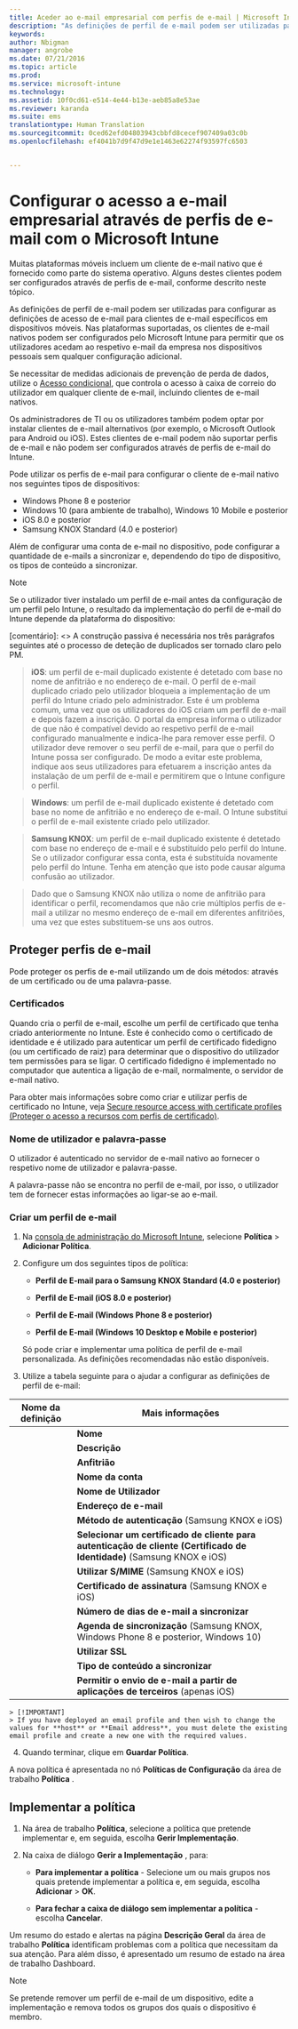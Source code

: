 ```yaml
---
title: Aceder ao e-mail empresarial com perfis de e-mail | Microsoft Intune
description: "As definições de perfil de e-mail podem ser utilizadas para configurar as definições de acesso de e-mail para clientes de e-mail específicos em dispositivos móveis."
keywords: 
author: Nbigman
manager: angrobe
ms.date: 07/21/2016
ms.topic: article
ms.prod: 
ms.service: microsoft-intune
ms.technology: 
ms.assetid: 10f0cd61-e514-4e44-b13e-aeb85a8e53ae
ms.reviewer: karanda
ms.suite: ems
translationtype: Human Translation
ms.sourcegitcommit: 0ced62efd04803943cbbfd8cecef907409a03c0b
ms.openlocfilehash: ef4041b7d9f47d9e1e1463e62274f93597fc6503


---
```


# Configurar o acesso a e-mail empresarial através de perfis de e-mail com o Microsoft Intune
Muitas plataformas móveis incluem um cliente de e-mail nativo que é fornecido como parte do sistema operativo. Alguns destes clientes podem ser configurados através de perfis de e-mail, conforme descrito neste tópico.

As definições de perfil de e-mail podem ser utilizadas para configurar as definições de acesso de e-mail para clientes de e-mail específicos em dispositivos móveis. Nas plataformas suportadas, os clientes de e-mail nativos podem ser configurados pelo Microsoft Intune para permitir que os utilizadores acedam ao respetivo e-mail da empresa nos dispositivos pessoais sem qualquer configuração adicional.

Se necessitar de medidas adicionais de prevenção de perda de dados, utilize o [Acesso condicional](restrict-access-to-email-and-o365-services-with-microsoft-intune.md), que controla o acesso à caixa de correio do utilizador em qualquer cliente de e-mail, incluindo clientes de e-mail nativos.

Os administradores de TI ou os utilizadores também podem optar por instalar clientes de e-mail alternativos (por exemplo, o Microsoft Outlook para Android ou iOS). Estes clientes de e-mail podem não suportar perfis de e-mail e não podem ser configurados através de perfis de e-mail do Intune.  

Pode utilizar os perfis de e-mail para configurar o cliente de e-mail nativo nos seguintes tipos de dispositivos:
-   Windows Phone 8 e posterior
-   Windows 10 (para ambiente de trabalho), Windows 10 Mobile e posterior
-   iOS 8.0 e posterior
-   Samsung KNOX Standard (4.0 e posterior)

Além de configurar uma conta de e-mail no dispositivo, pode configurar a quantidade de e-mails a sincronizar e, dependendo do tipo de dispositivo, os tipos de conteúdo a sincronizar.
>[!NOTE]
>
>Se o utilizador tiver instalado um perfil de e-mail antes da configuração de um perfil pelo Intune, o resultado da implementação do perfil de e-mail do Intune depende da plataforma do dispositivo:

[comentário]: <> A construção passiva é necessária nos três parágrafos seguintes até o processo de deteção de duplicados ser tornado claro pelo PM.

>**iOS**: um perfil de e-mail duplicado existente é detetado com base no nome de anfitrião e no endereço de e-mail. O perfil de e-mail duplicado criado pelo utilizador bloqueia a implementação de um perfil do Intune criado pelo administrador. Este é um problema comum, uma vez que os utilizadores do iOS criam um perfil de e-mail e depois fazem a inscrição. O portal da empresa informa o utilizador de que não é compatível devido ao respetivo perfil de e-mail configurado manualmente e indica-lhe para remover esse perfil. O utilizador deve remover o seu perfil de e-mail, para que o perfil do Intune possa ser configurado. De modo a evitar este problema, indique aos seus utilizadores para efetuarem a inscrição antes da instalação de um perfil de e-mail e permitirem que o Intune configure o perfil.

>**Windows**: um perfil de e-mail duplicado existente é detetado com base no nome de anfitrião e no endereço de e-mail. O Intune substitui o perfil de e-mail existente criado pelo utilizador.

>**Samsung KNOX**: um perfil de e-mail duplicado existente é detetado com base no endereço de e-mail e é substituído pelo perfil do Intune. Se o utilizador configurar essa conta, esta é substituída novamente pelo perfil do Intune. Tenha em atenção que isto pode causar alguma confusão ao utilizador.

>Dado que o Samsung KNOX não utiliza o nome de anfitrião para identificar o perfil, recomendamos que não crie múltiplos perfis de e-mail a utilizar no mesmo endereço de e-mail em diferentes anfitriões, uma vez que estes substituem-se uns aos outros.


## Proteger perfis de e-mail
Pode proteger os perfis de e-mail utilizando um de dois métodos: através de um certificado ou de uma palavra-passe.

### Certificados
Quando cria o perfil de e-mail, escolhe um perfil de certificado que tenha criado anteriormente no Intune. Este é conhecido como o certificado de identidade e é utilizado para autenticar um perfil de certificado fidedigno (ou um certificado de raiz) para determinar que o dispositivo do utilizador tem permissões para se ligar. O certificado fidedigno é implementado no computador que autentica a ligação de e-mail, normalmente, o servidor de e-mail nativo.

Para obter mais informações sobre como criar e utilizar perfis de certificado no Intune, veja [Secure resource access with  certificate profiles (Proteger o acesso a recursos com perfis de certificado)](secure-resource-access-with-certificate-profiles.md).

### Nome de utilizador e palavra-passe
O utilizador é autenticado no servidor de e-mail nativo ao fornecer o respetivo nome de utilizador e palavra-passe.

A palavra-passe não se encontra no perfil de e-mail, por isso, o utilizador tem de fornecer estas informações ao ligar-se ao e-mail.

### Criar um perfil de e-mail

1.  Na [consola de administração do Microsoft Intune](https://manage.microsoft.com), selecione **Política** &gt; **Adicionar Política**.

2.  Configure um dos seguintes tipos de política:

    -   **Perfil de E-mail para o Samsung KNOX Standard (4.0 e posterior)**

    -   **Perfil de E-mail (iOS 8.0 e posterior)**

    -   **Perfil de E-mail (Windows Phone 8 e posterior)**

    -   **Perfil de E-mail (Windows 10 Desktop e Mobile e posterior)**

    Só pode criar e implementar uma política de perfil de e-mail personalizada. As definições recomendadas não estão disponíveis.

3.  Utilize a tabela seguinte para o ajudar a configurar as definições de perfil de e-mail:

|Nome da definição | Mais informações|
| ----------- | --------------- |
    |**Nome**|Nome exclusivo para o perfil de e-mail.|
    |**Descrição**|Uma descrição que o ajude a identificar este perfil.|
    |**Anfitrião**|O nome do anfitrião do servidor da empresa que aloja o seu serviço de e-mail nativo.|
    |**Nome da conta**|O nome a apresentar para a conta de e-mail, conforme irá aparecer aos utilizadores nos respetivos dispositivos.|
    |**Nome de Utilizador**|Como será obtido o nome de utilizador para a conta de e-mail. Selecione **Nome de utilizador** para um Exchange Server no local ou selecione **Nome Principal de Utilizador** para o Office 365.|
    |**Endereço de e-mail**|Como é gerado o endereço de e-mail para o utilizador em cada dispositivo. Selecione **Endereço SMTP Principal** para utilizar o endereço SMTP principal para iniciar sessão no Exchange ou selecione **Nome Principal de Utilizador** para utilizar o nome principal completo como o endereço de e-mail.|
    |**Método de autenticação** (Samsung KNOX e iOS)|Selecione **Nome de Utilizador e Palavra-passe** ou **Certificados** como método de autenticação utilizado pelo perfil de e-mail.|
    |**Selecionar um certificado de cliente para autenticação de cliente (Certificado de Identidade)** (Samsung KNOX e iOS)|Selecione o certificado SCEP de cliente criado anteriormente que será utilizado para autenticar a ligação ao Exchange. Para obter mais informações sobre como utilizar perfis de certificado no Intune, veja [Secure resource access with  certificate profiles (Proteger o acesso a recursos com perfis de certificado)](secure-resource-access-with-certificate-profiles.md). Esta opção só é apresentada se o método de autenticação for **Certificados**.|
    |**Utilizar S/MIME** (Samsung KNOX e iOS)|Envie e-mail através de encriptação S/MIME.|
    |**Certificado de assinatura** (Samsung KNOX e iOS)|Selecione o certificado de assinatura que será utilizado para assinar o e-mail de envio. Esta opção só é apresentada quando seleciona **Utilizar S/MIME**.|
    |**Número de dias de e-mail a sincronizar**|O número de dias de e-mail que pretende sincronizar ou selecione **Sem limite** para sincronizar todos os e-mails disponíveis.|
    |**Agenda de sincronização** (Samsung KNOX, Windows Phone 8 e posterior, Windows 10)|Selecione a agenda pela qual os dispositivos irão sincronizar os dados do Exchange Server. Também pode selecionar **Quando chegarem mensagens**, que sincroniza os dados assim que chegam, ou **Manual**, em que o utilizador do dispositivo tem de iniciar a sincronização.|
    |**Utilizar SSL**|Utilize comunicação SSL (Secure Sockets Layer) ao enviar e-mails, ao receber e-mails e ao comunicar com o Exchange Server. Para dispositivos com o Samsung KNOX 4.0 ou posterior, tem de exportar o seu certificado SSL do Exchange Server e implementá-lo como um Perfil de Certificado Fidedigno do Android no Intune. O Intune não suporta o acesso a este certificado se for instalado no Exchange Server através de outros meios.|
    |**Tipo de conteúdo a sincronizar**|Selecione os tipos de conteúdo que pretende sincronizar com os dispositivos.|
    |**Permitir o envio de e-mail a partir de aplicações de terceiros** (apenas iOS)|Permitir que o utilizador selecione este perfil como conta predefinida para o envio de e-mail e permitir que as aplicações de terceiros abram o e-mail na aplicação de e-mail nativo, por exemplo, para anexar ficheiros ao e-mail.|
    > [!IMPORTANT]
    > If you have deployed an email profile and then wish to change the values for **host** or **Email address**, you must delete the existing email profile and create a new one with the required values.

4.  Quando terminar, clique em **Guardar Política**.

A nova política é apresentada no nó **Políticas de Configuração** da área de trabalho **Política** .

## Implementar a política

1.  Na área de trabalho **Política**, selecione a política que pretende implementar e, em seguida, escolha **Gerir Implementação**.

2.  Na caixa de diálogo **Gerir a Implementação** , para:

    -   **Para implementar a política** - Selecione um ou mais grupos nos quais pretende implementar a política e, em seguida, escolha **Adicionar** &gt; **OK**.

    -   **Para fechar a caixa de diálogo sem implementar a política** - escolha **Cancelar**.

Um resumo do estado e alertas na página **Descrição Geral** da área de trabalho **Política** identificam problemas com a política que necessitam da sua atenção. Para além disso, é apresentado um resumo de estado na área de trabalho Dashboard.

> [!NOTE]
> Se pretende remover um perfil de e-mail de um dispositivo, edite a implementação e remova todos os grupos dos quais o dispositivo é membro.



<!--HONumber=Sep16_HO3-->


